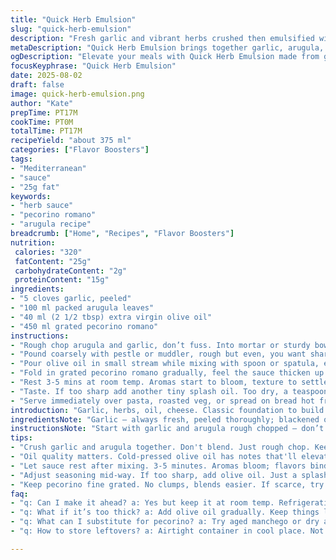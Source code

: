 ```yaml
---
title: "Quick Herb Emulsion"
slug: "quick-herb-emulsion"
description: "Fresh garlic and vibrant herbs crushed then emulsified with oil and tangy aged cheese. Adjusted for balance and a subtle heat kick with arugula and pecorino romano instead of basil and parmigiano. Slightly less oil; herbs chopped rough then smashed for fresh texture. Ready in under 20 minutes; grind, mix, taste, adjust. A sauce to punch any pasta, grilled veg, or crusty bread. No nuts, no dairy swaps necessary if you have pecorino. Garlic aroma sharp but mellow. Oil slicks with a bit of rustic bite."
metaDescription: "Quick Herb Emulsion brings together garlic, arugula, and pecorino for a vibrant sauce – perfect on pasta or grilled veggies. Ready in 17 minutes."
ogDescription: "Elevate your meals with Quick Herb Emulsion made from garlic, arugula, and pecorino. Flavorful sauce in under 20 minutes."
focusKeyphrase: "Quick Herb Emulsion"
date: 2025-08-02
draft: false
image: quick-herb-emulsion.png
author: "Kate"
prepTime: PT17M
cookTime: PT0M
totalTime: PT17M
recipeYield: "about 375 ml"
categories: ["Flavor Boosters"]
tags:
- "Mediterranean"
- "sauce"
- "25g fat"
keywords:
- "herb sauce"
- "pecorino romano"
- "arugula recipe"
breadcrumb: ["Home", "Recipes", "Flavor Boosters"]
nutrition: 
 calories: "320"
 fatContent: "25g"
 carbohydrateContent: "2g"
 proteinContent: "15g"
ingredients:
- "5 cloves garlic, peeled"
- "100 ml packed arugula leaves"
- "40 ml (2 1/2 tbsp) extra virgin olive oil"
- "450 ml grated pecorino romano"
instructions:
- "Rough chop arugula and garlic, don’t fuss. Into mortar or sturdy bowl."
- "Pound coarsely with pestle or muddler, rough but even, you want shards and juice. Garlic should soften but stay aromatic."
- "Pour olive oil in small stream while mixing with spoon or spatula, emulsify slightly. Not a paste but a loose sauce with oily shine."
- "Fold in grated pecorino romano gradually, feel the sauce thicken up. Stir, scrape sides, keep air in mix."
- "Rest 3-5 mins at room temp. Aromas start to bloom, texture to settle."
- "Taste. If too sharp add another tiny splash oil. Too dry, a teaspoon water."
- "Serve immediately over pasta, roasted veg, or spread on bread hot from oven."
introduction: "Garlic, herbs, oil, cheese. Classic foundation to build from. Swap basil for arugula — peppery, less sweet, more bite against garlic. Pecorino romano cuts sharper than parmigiano, punches through the oil for a brighter finish. Slight twist but vintage feel. Get used to rough chopping first, crushing just enough to release juice and bite without turning it into paste. The smell — garlic hitting warm olive oil — that’s your cue to move fast. Texture’s king here, want that oily weave, not clumpy. Resting time is more than pause; it tempers heat and melds flavors. If you forget resting, sauce feels raw, rough."
ingredientsNote: "Garlic — always fresh, peeled thoroughly; blackened or bruised cloves mute the punch. Arugula stands in for basil — choose young leaves for less bitterness. Olive oil quality is vital — cold-pressed, fruity notes will sing; cheap oil dulls the whole thing. Pecorino adds salt and tang — if unavailable, try aged manchego or dry asiago to keep a firm mouthfeel. Don’t over-oil; too glossy and slick means it’ll separate or overwhelm cheese. Portion once and taste before each addition. For nut-free, skip pine nuts from traditional pesto; if legs toward making it creamy, fold in a spoon of ricotta. Always keep cheese grated fine to mix evenly, no clumps."
instructionsNote: "Start with garlic and arugula rough chopped — don’t blitz them to paste or juice will run off. Crushing by mortar or muddler pressures cells but keeps texture alive, garlic releases just enough heat. Add olive oil slowly, never dump all at once; allows proper emulsion, prevents separation. Stir as you go — scraping sides, folding in cheese gradually — builds body and keeps sauce balanced. Resting is underrated; 3-5 mins lets alcohol in garlic mellow, oils open up, flavors bond. Taste midway, adjust oil or a tiny splash water for loose sauce, not glue. Serve at room temperature for best aroma and spread. Over chilling dulls flavor and clumps fat. Watch for dry spots — common if cheese added all at once or sauce sits too long."
tips:
- "Crush garlic and arugula together. Don't blend. Just rough chop. Keep texture. Juice and bits hold flavor. Over blending ruins it. Do it by hand with mortar or muddler for that rustic bite."
- "Oil quality matters. Cold-pressed olive oil has notes that'll elevate the sauce. Cheap oil just dulls flavor, kills aromas. Pour in a slow stream during mixing. Helps emulsify without separating. Be patient here."
- "Let sauce rest after mixing. 3-5 minutes. Aromas bloom; flavors bind. Don't skip. Garlic's heat mellows. Sauce texture settles. Room temperature is key. Cold dulls the fragrance. Serve warm."
- "Adjust seasoning mid-way. If too sharp, add olive oil. Just a splash. Too dry or thick? Teaspoon of water brings it back. Taste as you go. Building flavor takes time and attention."
- "Keep pecorino fine grated. No clumps, blends easier. If scarce, try aged manchego or dry asiago for texture. Don't over-oil; too glossy separates. Focus on balance, not slick."
faq:
- "q: Can I make it ahead? a: Yes but keep it at room temp. Refrigeration leads to clumping. Just stir well before using. Freezing isn't ideal; texture suffers on thawing."
- "q: What if it’s too thick? a: Add olive oil gradually. Keep things loose. Stir and check until sauce flows nicely. Too much cheese? Balance with oil. Get it right slowly."
- "q: What can I substitute for pecorino? a: Try aged manchego or dry asiago. Both keep texture firm. Saltiness varies though. Adjust seasoning accordingly. Step carefully there."
- "q: How to store leftovers? a: Airtight container in cool place. Not cold. Use within few days for best flavor. Shake or stir before serving. Always check aroma."

---
```

